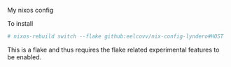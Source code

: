 My nixos config

To install

```bash
# nixos-rebuild switch --flake github:eelcovv/nix-config-lyndero#HOST
```

This is a flake and thus requires the flake related experimental features to be enabled.
